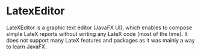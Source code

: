 LatexEditor
===========

LateXEditor is a graphic text editor (JavaFX UI), which enables to compose simple LateX reports without writing any LateX code
(most of the time). It does not support many LateX features and packages as it was mainly a way to learn JavaFX.
